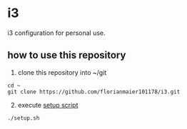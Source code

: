 # i3
i3 configuration for personal use.

## how to use this repository
1. clone this repository into ~/git
``` shell
cd ~
git clone https://github.com/florianmaier101178/i3.git
```
2. execute [setup script](https://github.com/florianmaier101178/i3/blob/master/setup.sh)
``` shell
./setup.sh
```

